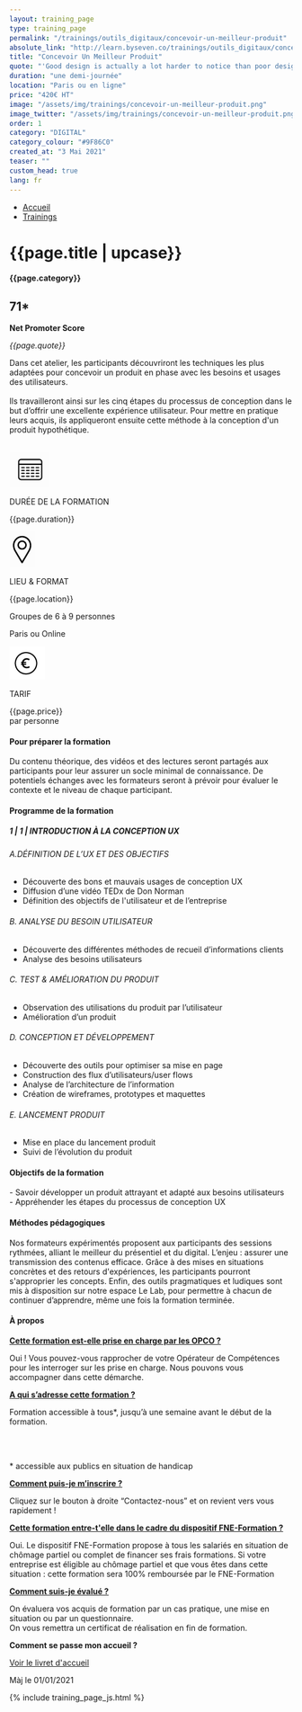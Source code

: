 ```yaml
---
layout: training_page
type: training_page
permalink: "/trainings/outils_digitaux/concevoir-un-meilleur-produit"
absolute_link: "http://learn.byseven.co/trainings/outils_digitaux/concevoir-un-meilleur-produit"
title: "Concevoir Un Meilleur Produit"
quote: "'Good design is actually a lot harder to notice than poor design, in part because good designs fit our needs so well that the design is invisible.' - Donald A. Norman"
duration: "une demi-journée"
location: "Paris ou en ligne"
price: "420€ HT"
image: "/assets/img/trainings/concevoir-un-meilleur-produit.png"
image_twitter: "/assets/img/trainings/concevoir-un-meilleur-produit.png"
order: 1
category: "DIGITAL"
category_colour: "#9F86C0"
created_at: "3 Mai 2021"
teaser: ""
custom_head: true
lang: fr
---
```


<div class="trainings-breadcrumb">
  <nav aria-label="Breadcrumb" class="breadcrumb">
    <ul>
        <li><a href="/">Accueil</a></li>
        <li><a href="/trainings">Trainings</a></li>
    </ul>
  </nav>
</div>
<div class="training-page-main">
  <div class="training-page-main-banner">
    <div class="training-page-main-banner-left">
      <div>
        <h1 class="training-page-main-banner-left-title">{{page.title | upcase}}</h1>
        <div class='category-score'><h4 class="training-page-main-banner-left-category" style="background: {{page.category_colour}};">{{page.category}}</h4>
          <div class='net-promote-score'><h2>71<span>&#42;</span></h2>
          <p><strong>Net Promoter Score</strong></p>
          </div>
        </div>
        <p class="training-page-main-banner-left-quote"><em>{{page.quote}}</em></p>
      </div>
      <p class="training-page-main-banner-left-description">Dans cet atelier, les participants découvriront les techniques les plus adaptées pour concevoir un produit en phase avec les besoins et usages des utilisateurs.
      <br><br>
      Ils travailleront ainsi sur les cinq étapes du processus de conception dans le but d’offrir une excellente expérience utilisateur. Pour mettre en pratique leurs acquis, ils appliqueront ensuite cette méthode à la conception d'un produit hypothétique.
      </p>
    </div>
    <div class="training-page-main-banner-right">
      <img src="{{page.image}}" alt="">
    </div>
  </div>
</div>
<div class="training-page-infos" style="background: {{page.category_colour}};">
  <div class="training-pages-infos-date">
    <img src="/assets/img/PICTO_DATE.png" alt="" class='training-page-picto'>
    <div class="traning-pages-info-text">
        <p>DURÉE DE LA FORMATION</p>
        <p>{{page.duration}}</p>
    </div>
  </div>
  <div class="training-pages-infos-place">
    <img src="/assets/img/PICTO_LIEU.png" alt="" class='training-page-picto'>
    <div class="traning-pages-info-text">
        <p>LIEU & FORMAT</p>
        <p>{{page.location}}</p>
        <p>Groupes de 6 à 9 personnes</p>
        <p>Paris ou Online</p>
    </div>
  </div>
  <div class="training-pages-infos-price">
    <img src="/assets/img/PICTO_TARIFS.png" alt="" class='training-page-picto'>
    <div class="traning-pages-info-text">
        <p class="align">TARIF</p>
        <p>{{page.price}} <br>par personne</p>
    </div>
  </div>
</div>
<div class="training-page-main-description">
  <div class="training-page-main-description-left" >
    <h4 style="text-decoration-color: {{page.category_colour}};">Pour préparer la formation</h4>
    <p>Du contenu théorique, des vidéos et des lectures seront partagés aux participants pour leur assurer un socle minimal de connaissance. De potentiels échanges avec les formateurs seront à prévoir pour évaluer le contexte et le niveau de chaque participant.</p>
    <h4 style="text-decoration-color: {{page.category_colour}};">Programme de la formation</h4>
    <h5 style="color: {{page.category_colour}};">1 | 1 | INTRODUCTION À  LA CONCEPTION UX</h5>
    <h6>A.DÉFINITION DE L’UX ET DES OBJECTIFS </h6>
    <ul>
      <li>Découverte des bons et mauvais usages de conception UX</li>
      <li>Diffusion d’une vidéo TEDx de Don Norman</li>
      <li>Définition des objectifs de l'utilisateur et de l’entreprise</li>
    </ul>
    <h6>B. ANALYSE DU BESOIN UTILISATEUR</h6>
    <ul>
      <li>Découverte des différentes méthodes de recueil d’informations clients </li>
      <li>Analyse des besoins utilisateurs</li>
    </ul>
    <h6>C. TEST & AMÉLIORATION DU PRODUIT</h6>
    <ul>
      <li>Observation des utilisations du produit par l’utilisateur </li>
      <li>Amélioration d’un produit</li>
    </ul>
    <h6>D. CONCEPTION ET DÉVELOPPEMENT</h6>
    <ul>
      <li>Découverte des outils pour optimiser sa mise en page  </li>
      <li>Construction des flux d’utilisateurs/user flows</li>
      <li>Analyse de l’architecture de l’information </li>
      <li>Création de wireframes, prototypes et maquettes</li>
    </ul>
    <h6>E. LANCEMENT PRODUIT</h6>
    <ul>
      <li>Mise en place du lancement produit </li>
      <li>Suivi de l’évolution du produit</li>
    </ul>
  </div>
  <div class="training-page-main-description-right" >
    <div>
      <h4 style="text-decoration-color: {{page.category_colour}};">Objectifs de la formation</h4>
      <p>
        - Savoir développer un produit attrayant et adapté aux besoins utilisateurs <br>
        - Appréhender les étapes du processus de conception UX<br>
      </p>
      <h4 style="text-decoration-color: {{page.category_colour}};">Méthodes pédagogiques</h4>
      <p>
       Nos formateurs expérimentés proposent aux participants des sessions rythmées, alliant le meilleur du présentiel et du digital. L’enjeu : assurer une transmission des contenus efficace. Grâce à des mises en situations concrètes et des retours d'expériences, les participants pourront s'approprier les concepts. Enfin, des outils pragmatiques et ludiques sont mis à disposition sur notre espace Le Lab, pour permettre à chacun de continuer d’apprendre, même une fois la formation terminée.
      </p>
      <h4 style="text-decoration-color: {{page.category_colour}};">À propos</h4>
      <div class="training-page-faq-element">
        <a class='training-page-faq-question-link' data-toggle="collapse" href="#collapse1" role="button" aria-expanded="false" aria-controls="collapse1" style="color: {{page.category_colour}};">
          <div class="training-page-faq-question flex-row-between-centered">
            <p><strong>Cette formation est-elle prise en charge par les OPCO ?</strong></p>
            <i class="fas fa-angle-down fa-2x"></i>
            <i class="fas fa-angle-up fa-2x hidden"></i>
          </div>
        </a>
        <div class="training-page-faq-answer collapse" id="collapse1">
          <p>Oui ! Vous pouvez-vous rapprocher de votre Opérateur de Compétences pour les interroger sur les prise en charge. Nous pouvons vous accompagner dans cette démarche.</p>
        </div>
      </div>
      <div class="training-page-faq-element">
        <a class='training-page-faq-question-link' data-toggle="collapse" href="#collapse2" role="button" aria-expanded="false" aria-controls="collapse2" style="color: {{page.category_colour}};">
          <div class="training-page-faq-question flex-row-between-centered">
            <p><strong>A qui s’adresse cette formation ?</strong></p>
            <i class="fas fa-angle-down fa-2x"></i>
            <i class="fas fa-angle-up fa-2x hidden"></i>
          </div>
        </a>
        <div class="training-page-faq-answer collapse" id="collapse2">
          <p>Formation accessible à tous*, jusqu’à une semaine avant le début de la formation.</p><br><br>
          <p> * accessible aux publics en situation de handicap</p>
        </div>
      </div>
      <div class="training-page-faq-element">
        <a class='training-page-faq-question-link' data-toggle="collapse" href="#collapse3" role="button" aria-expanded="false" aria-controls="collapse3" style="color: {{page.category_colour}};">
          <div class="training-page-faq-question flex-row-between-centered">
            <p><strong>Comment puis-je m’inscrire ?</strong></p>
            <i class="fas fa-angle-down fa-2x"></i>
            <i class="fas fa-angle-up fa-2x hidden"></i>
          </div>
        </a>
        <div class="training-page-faq-answer collapse" id="collapse3">
          <p>Cliquez sur le bouton à droite “Contactez-nous” et on revient vers vous rapidement !</p>
        </div>
      </div>
      <div class="training-page-faq-element">
        <a class='training-page-faq-question-link' data-toggle="collapse" href="#collapse4" role="button" aria-expanded="false" aria-controls="collapse4" style="color: {{page.category_colour}};">
          <div class="training-page-faq-question flex-row-between-centered">
            <p><strong>Cette formation entre-t'elle dans le cadre du dispositif FNE-Formation ?</strong></p>
            <i class="fas fa-angle-down fa-2x"></i>
            <i class="fas fa-angle-up fa-2x hidden"></i>
          </div>
        </a>
        <div class="training-page-faq-answer collapse" id="collapse4">
          <p>Oui. Le dispositif FNE-Formation propose à tous les salariés en situation de chômage partiel ou complet de financer ses frais formations. Si votre entreprise est éligible au chômage partiel et que vous êtes dans cette situation : cette formation sera 100% remboursée par le FNE-Formation</p>
        </div>
      </div>
      <div class="training-page-faq-element">
        <a class='training-page-faq-question-link' data-toggle="collapse" href="#collapse5" role="button" aria-expanded="false" aria-controls="collapse4" style="color: {{page.category_colour}};">
          <div class="training-page-faq-question flex-row-between-centered">
            <p><strong>Comment suis-je évalué ?</strong></p>
            <i class="fas fa-angle-down fa-2x"></i>
            <i class="fas fa-angle-up fa-2x hidden"></i>
          </div>
        </a>
        <div class="training-page-faq-answer collapse" id="collapse5">
          <p>On évaluera vos acquis de formation par un cas pratique, une mise en situation ou par un questionnaire.<br>
          On vous remettra un certificat de réalisation en fin de formation.</p>
        </div>
      </div>
      <div class="training-page-faq-element">
        <div class="training-page-faq-question flex-row-between-centered">
          <p><strong>Comment se passe mon accueil ?</strong></p>
          <a href="/livret"
             target="_blank"
             class="fs-1_4rem font-weight-700 p-2rem rounded-5px bs-white bs-black-hover smooth-transition"
             style="background-color: {{page.category_colour}};">
            Voir le livret d'accueil
          </a>
        </div>
      </div>
      <div class="training-additional-info">
        <p>Màj le 01/01/2021</p>
      </div>
    </div>
  </div>
</div>

{% include training_page_js.html %}
